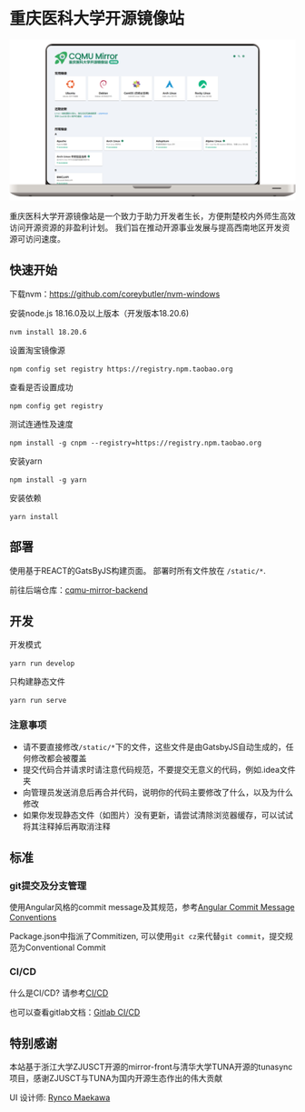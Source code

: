 # 重庆医科大学开源镜像站
![cqmu-mirror-frontpage.png](resource/icons/cqmu-mirror-frontpage.png)

重庆医科大学开源镜像站是一个致力于助力开发者生长，方便荆楚校内外师生高效访问开源资源的非盈利计划。
我们旨在推动开源事业发展与提高西南地区开发资源可访问速度。

## 快速开始
下载nvm：https://github.com/coreybutler/nvm-windows

安装node.js 18.16.0及以上版本（开发版本18.20.6)


`nvm install 18.20.6`

设置淘宝镜像源

`npm config set registry https://registry.npm.taobao.org`

查看是否设置成功

`npm config get registry`

测试连通性及速度

`npm install -g cnpm --registry=https://registry.npm.taobao.org`

安装yarn

`npm install -g yarn`

安装依赖

`yarn install`

## 部署
使用基于REACT的GatsByJS构建页面。 部署时所有文件放在 `/static/*`.

前往后端仓库：[cqmu-mirror-backend](#)

[//]: # (TODO)

## 开发

开发模式

`yarn run develop`

只构建静态文件

`yarn run serve`

### 注意事项

- 请不要直接修改`/static/*`下的文件，这些文件是由GatsbyJS自动生成的，任何修改都会被覆盖
- 提交代码合并请求时请注意代码规范，不要提交无意义的代码，例如.idea文件夹
- 向管理员发送消息后再合并代码，说明你的代码主要修改了什么，以及为什么修改
- 如果你发现静态文件（如图片）没有更新，请尝试清除浏览器缓存，可以试试将其注释掉后再取消注释

## 标准

### git提交及分支管理

使用Angular风格的commit message及其规范，参考[Angular Commit Message Conventions](https://zj-git-guide.readthedocs.io/zh-cn/latest/message/Angular%E6%8F%90%E4%BA%A4%E4%BF%A1%E6%81%AF%E8%A7%84%E8%8C%83/)

Package.json中指派了Commitizen, 可以使用`git cz`来代替`git commit`，提交规范为Conventional Commit
 
### CI/CD

什么是CI/CD? 请参考[CI/CD](https://www.redhat.com/zh/topics/devops/what-is-ci-cd)

也可以查看gitlab文档：[Gitlab CI/CD](https://docs.gitlab.com/ee/ci/)

[//]: # (TODO)


## 特别感谢
本站基于浙江大学ZJUSCT开源的mirror-front与清华大学TUNA开源的tunasync项目，感谢ZJUSCT与TUNA为国内开源生态作出的伟大贡献

UI 设计师: [Rynco Maekawa](https://github.com/lynzrand)
